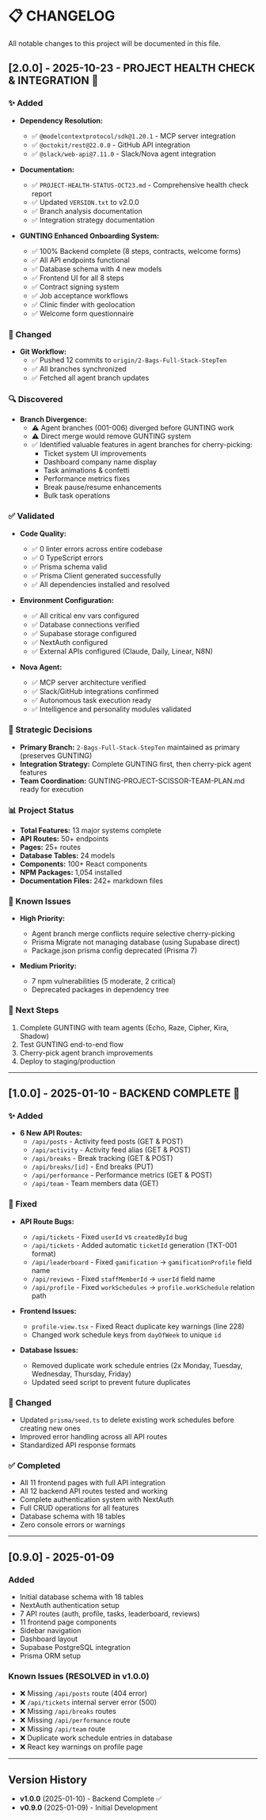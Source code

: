 # 📋 CHANGELOG

All notable changes to this project will be documented in this file.

## [2.0.0] - 2025-10-23 - PROJECT HEALTH CHECK & INTEGRATION 🚀

### ✨ Added
- **Dependency Resolution:**
  - ✅ `@modelcontextprotocol/sdk@1.20.1` - MCP server integration
  - ✅ `@octokit/rest@22.0.0` - GitHub API integration
  - ✅ `@slack/web-api@7.11.0` - Slack/Nova agent integration
  
- **Documentation:**
  - ✅ `PROJECT-HEALTH-STATUS-OCT23.md` - Comprehensive health check report
  - ✅ Updated `VERSION.txt` to v2.0.0
  - ✅ Branch analysis documentation
  - ✅ Integration strategy documentation

- **GUNTING Enhanced Onboarding System:**
  - ✅ 100% Backend complete (8 steps, contracts, welcome forms)
  - ✅ All API endpoints functional
  - ✅ Database schema with 4 new models
  - ✅ Frontend UI for all 8 steps
  - ✅ Contract signing system
  - ✅ Job acceptance workflows
  - ✅ Clinic finder with geolocation
  - ✅ Welcome form questionnaire

### 🔄 Changed
- **Git Workflow:**
  - ✅ Pushed 12 commits to `origin/2-Bags-Full-Stack-StepTen`
  - ✅ All branches synchronized
  - ✅ Fetched all agent branch updates

### 🔍 Discovered
- **Branch Divergence:**
  - ⚠️ Agent branches (001-006) diverged before GUNTING work
  - ⚠️ Direct merge would remove GUNTING system
  - ✅ Identified valuable features in agent branches for cherry-picking:
    - Ticket system UI improvements
    - Dashboard company name display
    - Task animations & confetti
    - Performance metrics fixes
    - Break pause/resume enhancements
    - Bulk task operations

### ✅ Validated
- **Code Quality:**
  - ✅ 0 linter errors across entire codebase
  - ✅ 0 TypeScript errors
  - ✅ Prisma schema valid
  - ✅ Prisma Client generated successfully
  - ✅ All dependencies installed and resolved

- **Environment Configuration:**
  - ✅ All critical env vars configured
  - ✅ Database connections verified
  - ✅ Supabase storage configured
  - ✅ NextAuth configured
  - ✅ External APIs configured (Claude, Daily, Linear, N8N)

- **Nova Agent:**
  - ✅ MCP server architecture verified
  - ✅ Slack/GitHub integrations confirmed
  - ✅ Autonomous task execution ready
  - ✅ Intelligence and personality modules validated

### 🎯 Strategic Decisions
- **Primary Branch:** `2-Bags-Full-Stack-StepTen` maintained as primary (preserves GUNTING)
- **Integration Strategy:** Complete GUNTING first, then cherry-pick agent features
- **Team Coordination:** GUNTING-PROJECT-SCISSOR-TEAM-PLAN.md ready for execution

### 📊 Project Status
- **Total Features:** 13 major systems complete
- **API Routes:** 50+ endpoints
- **Pages:** 25+ routes
- **Database Tables:** 24 models
- **Components:** 100+ React components
- **NPM Packages:** 1,054 installed
- **Documentation Files:** 242+ markdown files

### 🚨 Known Issues
- **High Priority:**
  - Agent branch merge conflicts require selective cherry-picking
  - Prisma Migrate not managing database (using Supabase direct)
  - Package.json prisma config deprecated (Prisma 7)

- **Medium Priority:**
  - 7 npm vulnerabilities (5 moderate, 2 critical)
  - Deprecated packages in dependency tree

### 🔮 Next Steps
1. Complete GUNTING with team agents (Echo, Raze, Cipher, Kira, Shadow)
2. Test GUNTING end-to-end flow
3. Cherry-pick agent branch improvements
4. Deploy to staging/production

---

## [1.0.0] - 2025-01-10 - BACKEND COMPLETE 🎉

### ✨ Added
- **6 New API Routes:**
  - `/api/posts` - Activity feed posts (GET & POST)
  - `/api/activity` - Activity feed alias (GET & POST)
  - `/api/breaks` - Break tracking (GET & POST)
  - `/api/breaks/[id]` - End breaks (PUT)
  - `/api/performance` - Performance metrics (GET & POST)
  - `/api/team` - Team members data (GET)

### 🐛 Fixed
- **API Route Bugs:**
  - `/api/tickets` - Fixed `userId` vs `createdById` bug
  - `/api/tickets` - Added automatic `ticketId` generation (TKT-001 format)
  - `/api/leaderboard` - Fixed `gamification` → `gamificationProfile` field name
  - `/api/reviews` - Fixed `staffMemberId` → `userId` field name
  - `/api/profile` - Fixed `workSchedules` → `profile.workSchedule` relation path

- **Frontend Issues:**
  - `profile-view.tsx` - Fixed React duplicate key warnings (line 228)
  - Changed work schedule keys from `dayOfWeek` to unique `id`

- **Database Issues:**
  - Removed duplicate work schedule entries (2x Monday, Tuesday, Wednesday, Thursday, Friday)
  - Updated seed script to prevent future duplicates

### 🔄 Changed
- Updated `prisma/seed.ts` to delete existing work schedules before creating new ones
- Improved error handling across all API routes
- Standardized API response formats

### ✅ Completed
- All 11 frontend pages with full API integration
- All 12 backend API routes tested and working
- Complete authentication system with NextAuth
- Full CRUD operations for all features
- Database schema with 18 tables
- Zero console errors or warnings

---

## [0.9.0] - 2025-01-09

### Added
- Initial database schema with 18 tables
- NextAuth authentication setup
- 7 API routes (auth, profile, tasks, leaderboard, reviews)
- 11 frontend page components
- Sidebar navigation
- Dashboard layout
- Supabase PostgreSQL integration
- Prisma ORM setup

### Known Issues (RESOLVED in v1.0.0)
- ❌ Missing `/api/posts` route (404 error)
- ❌ `/api/tickets` internal server error (500)
- ❌ Missing `/api/breaks` routes
- ❌ Missing `/api/performance` route
- ❌ Missing `/api/team` route
- ❌ Duplicate work schedule entries in database
- ❌ React key warnings on profile page

---

## Version History

- **v1.0.0** (2025-01-10) - Backend Complete ✅
- **v0.9.0** (2025-01-09) - Initial Development

